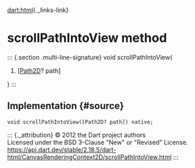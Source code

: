 [dart:html](../../dart-html/dart-html-library){._links-link}

scrollPathIntoView method
=========================

::: {.section .multi-line-signature}
void scrollPathIntoView(

1.  \[[Path2D](../path2d-class)? path\]

)
:::

Implementation {#source}
--------------

``` {.language-dart data-language="dart"}
void scrollPathIntoView([Path2D? path]) native;
```

::: {._attribution}
© 2012 the Dart project authors\
Licensed under the BSD 3-Clause \"New\" or \"Revised\" License.\
<https://api.dart.dev/stable/2.18.5/dart-html/CanvasRenderingContext2D/scrollPathIntoView.html>
:::
